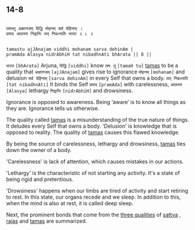 ## 14-8


```shloka-sa

तमस्तु अज्ञानजम् विद्धि मोहनम् सर्व देहिनाम् ।
प्रमाद आलस्य निद्राभिः तत् निबध्नाति भारत ॥ ८ ॥

```
```shloka-sa-hk

tamastu ajJAnajam viddhi mohanam sarva dehinAm |
pramAda Alasya nidrAbhiH tat nibadhnAti bhArata || 8 ||

```
`भारत` `[bhArata]` Arjuna, `विद्धि` `[viddhi]` know `तमः तु` `[tamaH tu]` [tamas](tamas)
 to be a quality that `अज्ञानजम्` `[ajJAnajam]` gives rise to ignorance `मोहनम्` `[mohanam]` and delusion `सर्व देहिनाम्` `[sarva dehinAm]` in every Self that owns a body. `तत् निबध्नाति` `[tat nibadhnAti]` It binds the Self `प्रमाद` `[pramAda]` with carelessness, `आलस्य` `[Alasya]` lethargy `निद्राभिः` `[nidrAbhiH]` and drowsiness.



Ignorance is opposed to awareness. Being ‘aware’ is to know all things as they are. Ignorance tells us otherwise. 

The quality called 
[tamas](tamas)
 is a misunderstanding of the true nature of things. It deludes every Self that owns a body. 'Delusion' is knowledge that is opposed to reality. The quality of 
[tamas](tamas)
 causes this flawed knowledge. 

By being the source of carelessness, lethargy and drowsiness, 
[tamas](tamas)
 ties down the owner of a body. 

'Carelessness' is lack of attention, which causes mistakes in our actions. 

'Lethargy' is the characteristic of not starting any activity. It's a state of being rigid and pretentious. 

'Drowsiness' happens when our limbs are tired of activity and start retiring to rest. In this state, our organs recede and we sleep. In addition to this, when the mind is also at rest, it is called deep sleep.

Next, the prominent bonds that come from the 
[three qualities](satva_rajas_tamas)
 of 
[sattva](sattva)
, 
[rajas](rajas)
 and 
[tamas](tamas)
 are summarized.


